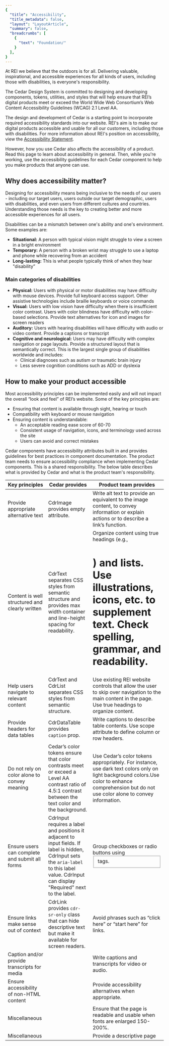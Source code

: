 ```yaml
---
{
  "title": "Accessibility",
  "title_metadata": false,
  "layout": "LayoutArticle",
  "summary": false,
  "breadcrumbs": [
    {
      "text": "Foundation/"
    }
  ],
}
---
```


<cdr-doc-table-of-contents-shell>

At REI we believe that the outdoors is for all. Delivering valuable, inspirational, and accessible experiences for all kinds of users, including those with disabilities, is everyone's responsibility.

The Cedar Design System is committed to designing and developing components, tokens, utilities, and styles that will help ensure that REI’s digital products meet or exceed the World Wide Web Consortium’s Web Content Accessibility Guidelines (WCAG) 2.1 Level AA. 

The design and development of Cedar is a starting point to incorporate required accessibility standards into our website.  REI's aim is to make our digital products accessible and usable for all our customers, including those with disabilities. For more information about REI's position on accessibility, view the [Accessibility Statement](https://confluence.rei.com/pages/viewpage.action?spaceKey=EQA&title=Drafting+an+Accessibility+Statement). 

However, how you use Cedar also affects the accessibility of a product. Read this page to learn about accessibility in general. Then, while you're working, use the accessibility guidelines for each Cedar component to help you make products that anyone can use.

## Why does accessibility matter?
Designing for accessibility means being inclusive to the needs of our users - including our target users, users outside our target demographic, users with disabilities, and even users from different cultures and countries. Understanding those needs is the key to creating better and more accessible experiences for all users. 

Disabilities can be a mismatch between one's ability and one's environment. Some examples are: 
- **Situational:** A person with typical vision might struggle to view a screen in a bright environment
- **Temporary:** A person with a broken wrist may struggle to use a laptop and phone while recovering from an accident
- **Long-lasting:** This is what people typically think of when they hear "disability”

### Main categories of disabilities
- **Physical:** Users with physical or motor disabilities may have difficulty with mouse devices. Provide full keyboard access support. Other assistive technologies include braille keyboards or voice commands
- **Visual:** Users with low vision have difficulty when there is insufficient color contrast. Users with color blindness have difficulty with color-based selections. Provide text alternatives for icon and images for screen readers
- **Auditory:** Users with hearing disabilities will have difficulty with audio or video content. Provide a captions or transcript
- **Cognitive and neurological:** Users may have difficulty with complex navigation or page layouts. Provide a structured layout that is semantically correct. This is  the largest single group of disabilities worldwide and includes:
  - Clinical diagnoses such as autism or traumatic brain injury
  - Less severe cognition conditions such as ADD or dyslexia 
 
## How to make your product accessible
Most accessibility principles can be implemented easily and will not impact the overall “look and feel” of REI’s website. Some of the key principles are:
- Ensuring that content is available through sight, hearing or touch
- Compatibility with keyboard or mouse navigation
- Ensuring content is understandable:
    - An acceptable reading ease score of 60-70
    - Consistent usage of navigation, icons, and terminology used across the site
    - Users can avoid and correct mistakes

Cedar components have accessibility attributes built in and provides guidelines for best practices in component documentation. The product team needs to ensure accessibility compliance when implementing Cedar components. This is a shared responsibility. The below table describes what is provided by Cedar and what is the product team's responsibility.

| **Key principles**                                       | **Cedar provides**                                                     | **Product team provides**                                              |
| -------------------------------------------------------- | ---------------------------------------------------------------------- | ---------------------------------------------------------------------- |
| Provide appropriate alternative text                     | CdrImage provides empty <alt> attribute.                     | Write alt text to provide an equivalent to the image content, to convey information or explain actions or to describe a link’s function.    |
| Content is well structured and clearly written           | CdrText separates CSS styles from semantic structure and provides max width container and line-height spacing for readability.    | Organize content using true headings (e.g., <h1>) and lists. Use illustrations, icons, etc. to supplement text. Check spelling, grammar, and readability.    |
| Help users navigate to relevant content                  | CdrText and CdrList separates CSS styles from semantic structure.     | Use existing REI website controls that allow the user to skip over navigation to the main content in the page. Use true headings to organize content.    |
| Provide headers for data tables                          | CdrDataTable provides `caption` prop.                                 | Write captions to describe table contents. Use scope attribute to define column or row headers.    |
| Do not rely on color alone to convey meaning             | Cedar’s color tokens ensure that color contrasts meet or exceed a Level AA contrast ratio of 4.5:1 contrast between the text color and the background.     | Use Cedar’s color tokens appropriately. For instance, use dark text colors only on light background colors.Use color to enhance comprehension but do not use color alone to convey information.    |
| Ensure users can complete and submit all forms           | CdrInput requires a label and positions it adjacent to input fields. If label is hidden, CdrInput sets the `aria-label` to this label value. CdrInput can display "Required" next to the label.     | Group checkboxes or radio buttons using <fieldset> tags.    |
| Ensure links make sense out of context                   | CdrLink provides `cdr-sr-only` class that can hide descriptive text but make it available for screen readers.    | Avoid phrases such as “click here” or “start here” for links.    |
| Caption and/or provide transcripts for media             |                                                                       | Write captions and transcripts for video or audio.                     |
| Ensure accessibility of non-HTML content                 |                                                                       | Provide accessibility alternatives when appropriate.                   |
| Miscellaneous                                            |                                                                       | Ensure that the page is readable and usable when fonts are enlarged 150-200%.    |
| Miscellaneous                                            |                                                                       | Provide a descriptive page <title> attribute.                |
| Miscellaneous                                            |                                                                       | Ensure events are available with both mouse and keyboard.              |
| Miscellaneous                                            |                                                                       | Limit pop-up windows and notify users when pop-ups are used.           |

<br />

## Testing and validating 
Cedar Design System is only the foundation for accessible application development. We recommend that you review the accessibility of your web pages before release and ensure that it meets the WCAG 2.1 Guidelines at the AA Level.

We also recommend that you:
- Test all web pages using various assistive technologies
- Include users with impairments when user testing
- Ensure that tasks can be accomplished by anyone, regardless of ability
 
Cedar is working in tandem with the Accessibility team to provide standard testing processes for components and applications.

## Information about specific disabilities
 
### Cognitive disabilities
 
Cognitive disabilities include difficulties with: 
- Memory
- Problem-solving
- Attention
- Reading
- Linguistic
- Deficits for verbal, math, or visual comprehension

These disabilities range from mild, moderate or severe. Many people have one or more cognitive disability. People with this disability represent perhaps the largest disability group. Ensuring accessibility for this group is often forgotten or an afterthought.

Resources for understanding cognitive disabilities:
- WebAIM: [Cognitive Disabilities](https://webaim.org/articles/cognitive/)
- Carnegie Museums of Pittsburgh, Innovation Studio: Web Accessibility Guidelines v1.0: [Cognitive Disabilities](http://web-accessibility.carnegiemuseums.org/content/cognitive/)
- Carleton College, Web Services Group: [Writing for Readability and Accessibility](https://apps.carleton.edu/campus/webgroup/training/accessibility/readability/)

### Color
Color contrast has an impact for all users and especially for users with visual, physical, and cognitive disabilities. 
- Cedar complies with [WCAG 2.1 AA contrast ratios](https://www.w3.org/TR/WCAG/#contrast-minimum). Follow recommendations for color pairings on the [Color](https://rei.github.io/rei-cedar-docs/foundation/color/) page 
- For gradient backgrounds or images, check contrast ratios using WebAIM’s [Color Contrast Checker](https://webaim.org/resources/contrastchecker/) 
 
#### Designing for color blindness
Color blindness involves difficulty in distinguishing between colors, and sensitivity to color brightness. It affects approximately 1 in 12 men and 1 in 200 women worldwide.
 
Don't convey information using color alone. Use multiple visual cues, such as stroke weight, patterns, shape, or text. 
 
When designing with color, use a color-blind simulator to review visibility of content. 
- If you're working in Sketch, we recommend the [Stark plugin](http://www.getstark.co/)
- Test an image by uploading it to the Coblis, [Color Blindness Simulator](https://www.color-blindness.com/coblis-color-blindness-simulator/) web page
 
<cdr-img class="cdr-doc-article-img" style="margin-bottom: 0" alt="Non-color blind user versus color-blind user":src="$withBase(`/accessibility/Accessibility__ColorBlindness__16-9.png`)"/>
Non-color blind user versus color-blind user

#### Designing for low vision 
Low vision can include partial sight in one or both eyes, and range from mild to severe. It affects 246 million people, or about 4% of the world’s population. To design for users with low-vision disability:
- Follow keyboard navigation recommendations
- Organize the web page in a logical order
 
## Resources
- [Web Content Accessibility Guidelines (WCAG) 2.1](https://www.w3.org/TR/WCAG21/)
- WebAIM: [Introduction to Web Accessibility](https://webaim.org/intro/)
- WebAIM: [Semantic Structure](https://webaim.org/techniques/semanticstructure/)
 
## Tools
Below are a collection of tools that can be used for accessibility testing: 
- For testing readability level:
    - [Hemingway Editor](http://www.hemingwayapp.com/)
- For testing keyboard interactions:
    - WebAIM: [Keyboard Accessibility: Keyboard Testing](https://webaim.org/techniques/keyboard/#testing)
- For images and writing alternative text:
    - Web Accessibility Tutorials: [Image Tutorials: An alt Decision Tree](https://www.w3.org/WAI/tutorials/images/decision-tree/)
- For checking visual disability issues:
    - WebAIM: [Color Contrast Checker](https://webaim.org/resources/contrastchecker/)
    - Colblindor: Coblis: [Color Blindness Simulator](https://www.color-blindness.com/coblis-color-blindness-simulator/)
    - Chrome Web Store: [High Contrast Chrome plugin](https://chrome.google.com/webstore/detail/high-contrast/djcfdncoelnlbldjfhinnjlhdjlikmph/related?hl=en)
    - Chrome Web Store: [NoCoffee vision simulator](https://chrome.google.com/webstore/detail/nocoffee/jjeeggmbnhckmgdhmgdckeigabjfbddl)
    - Axe Browser Extension for easy accessibility testing: [axe Accessibility Testing](https://www.deque.com/axe/)

</cdr-doc-table-of-contents-shell>
